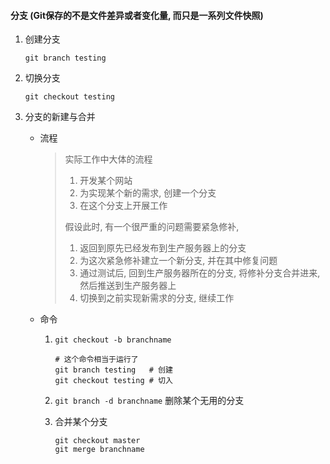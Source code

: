 #### 分支 (Git保存的不是文件差异或者变化量, 而只是一系列文件快照)

1. 创建分支

   ```shell
   git branch testing
   ```

2. 切换分支

   ```shell
   git checkout testing
   ```

3. 分支的新建与合并

   * 流程

     >实际工作中大体的流程
     >
     >1. 开发某个网站
     >2. 为实现某个新的需求, 创建一个分支
     >3. 在这个分支上开展工作
     >
     >假设此时, 有一个很严重的问题需要紧急修补,
     >
     >1. 返回到原先已经发布到生产服务器上的分支
     >2. 为这次紧急修补建立一个新分支, 并在其中修复问题
     >3. 通过测试后, 回到生产服务器所在的分支, 将修补分支合并进来, 然后推送到生产服务器上
     >4. 切换到之前实现新需求的分支, 继续工作

   * 命令

     1. `git checkout -b branchname`

        ```shell
        # 这个命令相当于运行了
        git branch testing   # 创建
        git checkout testing # 切入
        ```

     2. `git branch -d branchname` 删除某个无用的分支

     3. 合并某个分支

        ```shell
        git checkout master
        git merge branchname
        ```

   ​